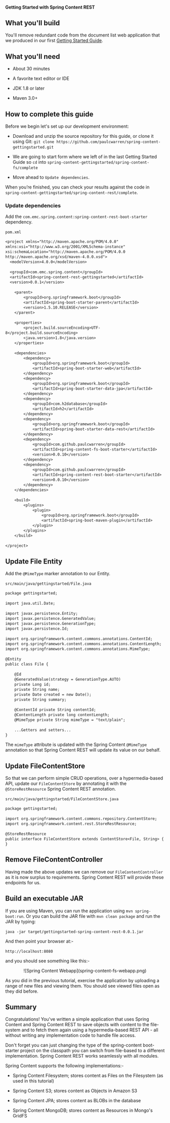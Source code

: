 #### Getting Started with Spring Content REST

## What you'll build

You'll remove redundant code from the document list web application that
we produced in our first [Getting Started Guide](spring-content-fs-docs.md).

## What you'll need

- About 30 minutes

- A favorite text editor or IDE

- JDK 1.8 or later

- Maven 3.0+

## How to complete this guide

Before we begin let's set up our development environment:

- Download and unzip the source repository for this guide, or clone it
using Git: `git clone https://github.com/paulcwarren/spring-content-gettingstarted.git`

- We are going to start form where we left of in the last Getting Started
Guide so `cd` into `spring-content-gettingstarted/spring-content-fs/complete`

- Move ahead to `Update dependencies`.

When you’re finished, you can check your results against the code in
`spring-content-gettingstarted/spring-content-rest/complete`.

### Update dependencies

Add the `com.emc.spring.content:spring-content-rest-boot-starter` dependency.

`pom.xml`

```
<project xmlns="http://maven.apache.org/POM/4.0.0" xmlns:xsi="http://www.w3.org/2001/XMLSchema-instance" xsi:schemaLocation="http://maven.apache.org/POM/4.0.0 http://maven.apache.org/xsd/maven-4.0.0.xsd">
  <modelVersion>4.0.0</modelVersion>

  <groupId>com.emc.spring.content</groupId>
  <artifactId>spring-content-rest-gettingstarted</artifactId>
  <version>0.0.1</version>

	<parent>
		<groupId>org.springframework.boot</groupId>
		<artifactId>spring-boot-starter-parent</artifactId>
		<version>1.5.10.RELEASE</version>
	</parent>

	<properties>
		<project.build.sourceEncoding>UTF-8</project.build.sourceEncoding>
		<java.version>1.8</java.version>
	</properties>

	<dependencies>
		<dependency>
			<groupId>org.springframework.boot</groupId>
			<artifactId>spring-boot-starter-web</artifactId>
		</dependency>
		<dependency>
			<groupId>org.springframework.boot</groupId>
			<artifactId>spring-boot-starter-data-jpa</artifactId>
		</dependency>
		<dependency>
			<groupId>com.h2database</groupId>
			<artifactId>h2</artifactId>
		</dependency>
		<dependency>
			<groupId>org.springframework.boot</groupId>
			<artifactId>spring-boot-starter-data-rest</artifactId>
		</dependency>
		<dependency>
			<groupId>com.github.paulcwarren</groupId>
			<artifactId>spring-content-fs-boot-starter</artifactId>
			<version>0.0.10</version>
		</dependency>
 		<dependency>
			<groupId>com.github.paulcwarren</groupId>
			<artifactId>spring-content-rest-boot-starter</artifactId>
			<version>0.0.10</version>
		</dependency>
 	</dependencies>

	<build>
		<plugins>
			<plugin>
				<groupId>org.springframework.boot</groupId>
				<artifactId>spring-boot-maven-plugin</artifactId>
			</plugin>
		</plugins>
	</build>

</project>
```

## Update File Entity

Add the `@MimeType` marker annotation to our Entity.

`src/main/java/gettingstarted/File.java`

```
package gettingstarted;

import java.util.Date;

import javax.persistence.Entity;
import javax.persistence.GeneratedValue;
import javax.persistence.GenerationType;
import javax.persistence.Id;

import org.springframework.content.commons.annotations.ContentId;
import org.springframework.content.commons.annotations.ContentLength;
import org.springframework.content.commons.annotations.MimeType;

@Entity
public class File {

	@Id
	@GeneratedValue(strategy = GenerationType.AUTO)
	private Long id;
	private String name;
	private Date created = new Date();
	private String summary;

	@ContentId private String contentId;
	@ContentLength private long contentLength;
	@MimeType private String mimeType = "text/plain";

    ...Getters and setters...
}
```

The `mimeType` attribute is updated with the Spring Content  `@MimeType`
annotation so that Spring Content REST will update its value on our behalf.

## Update FileContentStore

So that we can perform simple CRUD operations, over a hypermedia-based
API, update our `FileContentStore` by annotating it with the
`@StoreRestResource` Spring Content REST annotation.

`src/main/java/gettingstarted/FileContentStore.java`

```
package gettingstarted;

import org.springframework.content.commons.repository.ContentStore;
import org.springframework.content.rest.StoreRestResource;

@StoreRestResource
public interface FileContentStore extends ContentStore<File, String> {
}
```

## Remove FileContentController

Having made the above updates we can remove our `FileContentController`
as it is now surplus to requirements.   Spring Content REST will provide
these endpoints for us.

## Build an executable JAR

If you are using Maven, you can run the application using `mvn spring-boot:run`.
Or you can build the JAR file with `mvn clean package` and run the JAR
by typing:

`java -jar target/gettingstarted-spring-content-rest-0.0.1.jar`

And then point your browser at:-

`http://localhost:8080`

and you should see something like this:-

<center>![Spring Content Webapp](spring-content-fs-webapp.png)</center>

As you did in the previous tutorial, exercise the application by uploading
a range of new files and viewing them.  You should see viewed files open
as they did before.

## Summary

Congratulations!  You've written a simple application that uses Spring
Content and Spring Content REST to save objects with content to the
file-system and to fetch them again using a hypermedia-based REST API -
all without writing any implementation code to handle file access.

Don't forget you can just changing the type of the spring-content boot-starter
project on the classpath you can switch from file-based to a different
implementation.  Spring Content REST works seamlessly with all modules.

Spring Content supports the following implementations:-

- Spring Content Filesystem; stores content as Files on the Filesystem
(as used in this tutorial)

- Spring Content S3; stores content as Objects in Amazon S3

- Spring Content JPA; stores content as BLOBs in the database

- Spring Content MongoDB; stores content as Resources in Mongo's GridFS
